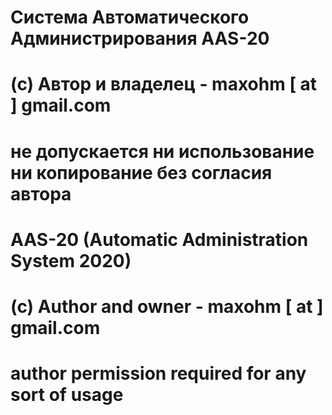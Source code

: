 #
# Система Автоматического Администрирования AAS-20
# (c) Автор и владелец -  maxohm [ at ] gmail.com
# не допускается ни использование ни копирование без согласия автора
#
# AAS-20 (Automatic Administration System 2020)
# (c) Author and owner -  maxohm [ at ] gmail.com
# author permission required for any sort of usage
#

